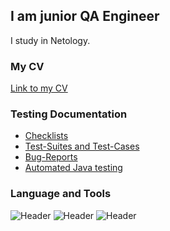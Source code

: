 ## I am junior QA Engineer
I study in Netology. 

### My CV

[Link to my CV]()

### Testing Documentation
- [Checklists](https://github.com/diananaum/Checklists)
- [Test-Suites and Test-Cases](https://github.com/diananaum/Test-Suites-and-Test-Cases)
- [Bug-Reports](https://github.com/diananaum/Bug-Reports)
- [Automated Java testing](https://github.com/diananaum/radio)

### Language and Tools
![Header](https://img.shields.io/badge/Jira-090909?style=for-the-badge&logo=jira&logoColor=136be1)
![Header](https://img.shields.io/badge/Github-090909?style=for-the-badge&logo=github&logoColor=8cc4d7)
![Header](https://img.shields.io/badge/DevTools-090909?style=for-the-badge&logo=googlechrome&logoColor=2674f2)